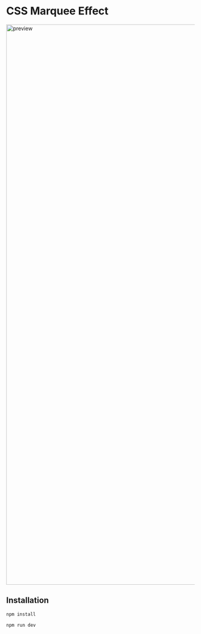# CSS Marquee Effect

<img width="1496" alt="preview" src="https://github.com/user-attachments/assets/8b86058f-0f56-45ed-94f9-09eed0be5a89">

## Installation

```bash
npm install
```

```bash
npm run dev
```
